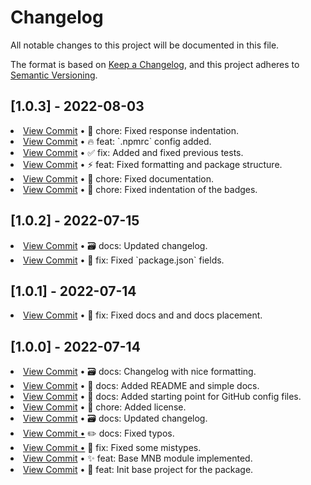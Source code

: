 # Changelog

All notable changes to this project will be documented in this file.

The format is based on [Keep a Changelog](https://keepachangelog.com/en/1.0.0/),
and this project adheres to [Semantic Versioning](https://semver.org/spec/v2.0.0.html).

## [1.0.3] - 2022-08-03

<li> <a href="http://github.com/0xAndrewBlack/node-mnb/commit/6576a4ddf90422229652adb716425e6d68b68638">View Commit</a> &bull; 📄 chore: Fixed response indentation.</li>
<li> <a href="http://github.com/0xAndrewBlack/node-mnb/commit/de5306c0dcb3320472227ddf1d874367de7df463">View Commit</a> &bull; 🔥 feat: `.npmrc` config added.</li>
<li> <a href="http://github.com/0xAndrewBlack/node-mnb/commit/449654f8b1cc6c5cc0706cb685193b0d7311b19f">View Commit</a> &bull; ✅ fix: Added and fixed previous tests.</li>
<li> <a href="http://github.com/0xAndrewBlack/node-mnb/commit/582eb3b0a1d23b71aedbfa689bb09a1835faeda8">View Commit</a> &bull; ⚡️ feat: Fixed  formatting and package structure.</li>
<li> <a href="http://github.com/0xAndrewBlack/node-mnb/commit/0b5e1c7305d33eb1712a2f29094604b595bb2765">View Commit</a> &bull; 📝 chore: Fixed documentation.</li>
<li> <a href="http://github.com/0xAndrewBlack/node-mnb/commit/dfe3daf69b62a3437f212f89819e6003a1bd8726">View Commit</a> &bull; 📝 chore: Fixed indentation of the badges.</li>

## [1.0.2] - 2022-07-15

<li> <a href="http://github.com/0xAndrewBlack/node-mnb/commit/0a87ad6f8df045165cfa7813eca4b791e5261078">View Commit</a> &bull; 🗃️ docs: Updated changelog.</li>
<li> <a href="http://github.com/0xAndrewBlack/node-mnb/commit/0dac24cccb407b537548af06d107a27d8410a673">View Commit</a> &bull; 🐛 fix: Fixed `package.json` fields.</li>

## [1.0.1] - 2022-07-14

<li> <a href="http://github.com/0xAndrewBlack/node-mnb/commit/482c5d77e58949209c606f4aadf0c56997acecf1">View Commit</a> &bull; 📝 fix: Fixed docs and and docs placement.</li>

## [1.0.0] - 2022-07-14

<li> <a href="https://github.com/0xAndrewBlack/node-mnb/commit/99e9d7c830bd5c7896dcf84c3cd88b72fee41dd7">View Commit</a> &bull; 🗃️ docs: Changelog with nice formatting.</li>
<li> <a href="https://github.com/0xAndrewBlack/node-mnb/commit/f5b2617b55cf44443ded58dc3dba2bba9453f72e">View Commit</a> &bull; 📝 docs: Added README and simple docs.</li> 
<li> <a href="https://github.com/0xAndrewBlack/node-mnb/commit/fda2f576d7e463aa57ff274f680a40cf70fc40d0">View Commit</a> &bull; 📝 docs: Added starting point for GitHub config files.</li> 
<li> <a href="https://github.com/0xAndrewBlack/node-mnb/commit/c2b0f7da5d7b829c209349bd8ac2cc11bac7c114">View Commit</a> &bull; 📄 chore: Added license.</li>
<li> <a href="http://github.com/0xAndrewBlack/node-mnb/commit/85fa612aa968d20a8b450552bdcc1a03ce13ac29">View Commit</a> &bull; 🗃️ docs: Updated changelog.</li>
<li> <a href="https://github.com/0xAndrewBlack/node-mnb/commit/760329b44ad8dbeb8d3ecffa7b29eda8d9d3691b">View Commit &bull;</a> ✏️ docs: Fixed  typos.</li>
<li> <a href="https://github.com/0xAndrewBlack/node-mnb/commit/1540f55c99070ec3d64cbe9370797dbf8cfeb144">View Commit &bull;</a> 📝 fix: Fixed some mistypes.</li>
<li> <a href="https://github.com/0xAndrewBlack/node-mnb/commit/900daf51c3e1773b3106b7f9cb41acb6c760d6fa">View Commit</a> &bull; ✨ feat: Base MNB module implemented.</li>
<li> <a href="https://github.com/0xAndrewBlack/node-mnb/commit/3a1766cb2cfe4ee1c88b2ded69019b21759d96be">View Commit</a> &bull; 🎉 feat: Init base project for the package.</li>